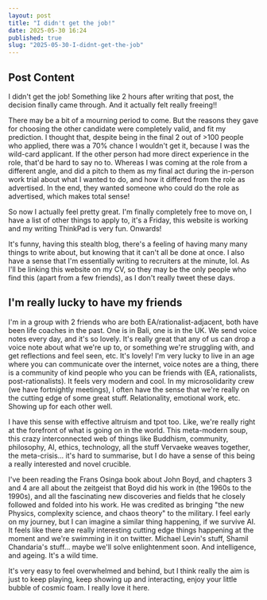 ```yaml
---
layout: post
title: "I didn't get the job!" 
date: 2025-05-30 16:24 
published: true 
slug: "2025-05-30-I-didnt-get-the-job"
---
```


## Post Content
I didn't get the job! Something like 2 hours after writing that post, the
decision finally came through. And it actually felt really freeing!! 

There may be a bit of a mourning period to come. But the reasons they gave for
choosing the other candidate were completely valid, and fit my prediction. I
thought that, despite being in the final 2 out of >100 people who applied,
there was a 70% chance I wouldn't get it, because I was the wild-card applicant.
If the other person had more direct experience in the role, that'd be hard to
say no to. Whereas I was coming at the role from a different angle, and did a
pitch to them as my final act during the in-person work trial about what I
wanted to do, and how it differed from the role as advertised. In the end, they
wanted someone who could do the role as advertised, which makes total sense! 

So now I actually feel pretty great. I'm finally completely free to move on, I
have a list of other things to apply to, it's a Friday, this website is working
and my writing ThinkPad is very fun. Onwards! 

It's funny, having this stealth blog, there's a feeling of having many many
things to write about, but knowing that it can't all be done at once. I also
have a sense that I'm essentially writing to recruiters at the minute, lol. As
I'll be linking this website on my CV, so they may be the only people who find
this (apart from a few friends), as I don't really tweet these days. 

## I'm really lucky to have my friends
I'm in a group with 2 friends who are both EA/rationalist-adjacent, both have
been life coaches in the past. One is in Bali, one is in the UK. We send voice
notes every day, and it's so lovely. It's really great that any of us can drop a
voice note about what we're up to, or something we're struggling with, and get
reflections and feel seen, etc. It's lovely! I'm very lucky to live in an age
where you can communicate over the internet, voice notes are a thing, there is a
community of kind people who you can be friends with (EA, rationalists,
post-rationalists). It feels very modern and cool. In my microsolidarity crew
(we have fortnightly meetings), I often have the sense that we're really on the
cutting edge of some great stuff. Relationality, emotional work, etc. Showing up
for each other well. 

I have this sense with effective altruism and tpot too. Like, we're really right
at the forefront of what is going on in the world. This meta-modern soup, this
crazy interconnected web of things like Buddhism, community, philosophy, AI,
ethics, technology, all the stuff Vervaeke weaves together, the meta-crisis...
it's hard to summarise, but I do have a sense of this being a really interested
and novel crucible. 

I've been reading the Frans Osinga book about John Boyd, and chapters 3 and 4
are all about the zeitgeist that Boyd did his work in (the 1960s to the 1990s),
and all the fascinating new discoveries and fields that he closely followed and
folded into his work. He was credited as bringing "the new Physics, complexity
science, and chaos theory" to the military. I feel early on my journey, but I
can imagine a similar thing happening, if we survive AI. It feels like there are
really interesting cutting edge things happening at the moment and we're
swimming in it on twitter. Michael Levin's stuff, Shamil Chandaria's stuff...
maybe we'll solve enlightenment soon. And intelligence, and ageing. It's a wild
time. 

It's very easy to feel overwhelmed and behind, but I think really the aim is
just to keep playing, keep showing up and interacting, enjoy your little bubble
of cosmic foam. I really love it here. 
